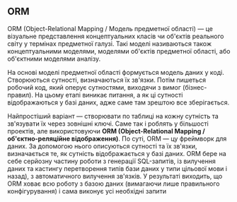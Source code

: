 ## ORM

ORM (Object-Relational Mapping / Модель предметної області) — це візуальне представлення концептуальних класів чи об'єктів реального світу у термінах предметної галузі. Такі моделі
називаються також концептуальними моделями, моделями об'єктів предметної області, або об'єктними моделями аналізу.

На основі моделі предметної області формується модель даних у коді. Створюються сутності, визначаються їх зв'язки. Потім пишеться робочий код, який оперує сутностями, виходячи з вимог (бізнес-правил). На цьому етапі виникає питання, а як ці сутності відображаються у базі даних, адже саме там зрештою все зберігається.

Найпростіший варіант — створювати по таблиці на кожну сутність та зв'язувати їх через зовнішні ключі. Саме так і роблять у більшості проектів, але використовуючи **ORM (Object-Relational Mapping / об'єктно-реляційне відображення)**. По суті, ORM — цу фреймворк для даних. За допомогою нього описуються сутності та їх зв'язки, визначається те, як сутність відображається у базі даних. ORM бере на себе серйозну частину роботи з генерації SQL-запитів, із вилучення даних та кастингу перетворення типів бази даних у типи цільової мови і назад), з автоматичного вилучення зв'язків. У результаті виходить, що ORM ховає всю роботу з базою даних (вимагаючи лише правильного конфігурування) і сама виконує усі необхідні запити
